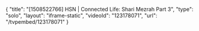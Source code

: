 {
    "title": "[1508522766] HSN | Connected Life: Shari Mezrah Part 3",
    "type": "solo",
    "layout": "iframe-static",
    "videoId": "123178071",
    "url": "\/tvpembed\/123178071"
}